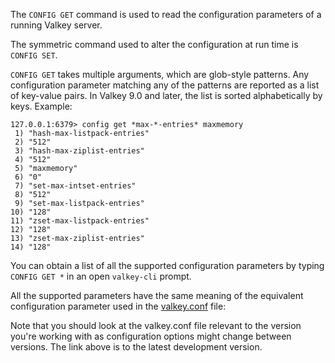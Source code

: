 The `CONFIG GET` command is used to read the configuration parameters of a
running Valkey server.

The symmetric command used to alter the configuration at run time is `CONFIG
SET`.

`CONFIG GET` takes multiple arguments, which are glob-style patterns.
Any configuration parameter matching any of the patterns are reported as a list
of key-value pairs.
In Valkey 9.0 and later, the list is sorted alphabetically by keys.
Example:

```
127.0.0.1:6379> config get *max-*-entries* maxmemory
 1) "hash-max-listpack-entries"
 2) "512"
 3) "hash-max-ziplist-entries"
 4) "512"
 5) "maxmemory"
 6) "0"
 7) "set-max-intset-entries"
 8) "512"
 9) "set-max-listpack-entries"
10) "128"
11) "zset-max-listpack-entries"
12) "128"
13) "zset-max-ziplist-entries"
14) "128"
```

You can obtain a list of all the supported configuration parameters by typing
`CONFIG GET *` in an open `valkey-cli` prompt.

All the supported parameters have the same meaning of the equivalent
configuration parameter used in the [valkey.conf][hgcarr22rc] file:

[hgcarr22rc]: http://github.com/valkey-io/valkey/raw/unstable/valkey.conf

Note that you should look at the valkey.conf file relevant to the version you're
working with as configuration options might change between versions. The link
above is to the latest development version.
